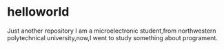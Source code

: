 # helloworld
Just another repository
I am a microelectronic student,from northwestern polytechnical university,now,I went to study something about programent.
